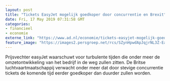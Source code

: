 ```yaml
---
layout: post
title: "Tickets EasyJet mogelijk goedkoper door concurrentie en Brexit"
date: Fri, 17 May 2019 07:31:58 GMT
categories: 
- financieel 
- economie 
externe_link: "https://www.ad.nl/economie/tickets-easyjet-mogelijk-goedkoper-door-concurrentie-en-brexit~a4748cb3/"
feature_image: "https://images2.persgroep.net/rcs/SZynHpwdApJqjrNL3Z-EaxGOxRY/diocontent/146084060/_fitwidth/400/?appId=21791a8992982cd8da851550a453bd7f&quality=0.7"
---
```


Prijsvechter easyJet waarschuwt voor turbulente tijden die onder meer de omzetontwikkeling van het bedrijf in de weg zullen zitten. De Britse luchtvaartmaatschappij verwacht onder meer dat door stevige concurrentie tickets de komende tijd eerder goedkoper dan duurder zullen worden.

